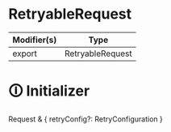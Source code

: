 # RetryableRequest

| Modifier(s)                            | Type                     |
|----------------------------------------|--------------------------|
| export | RetryableRequest |

# &#128712; Initializer

Request & { retryConfig?: RetryConfiguration }